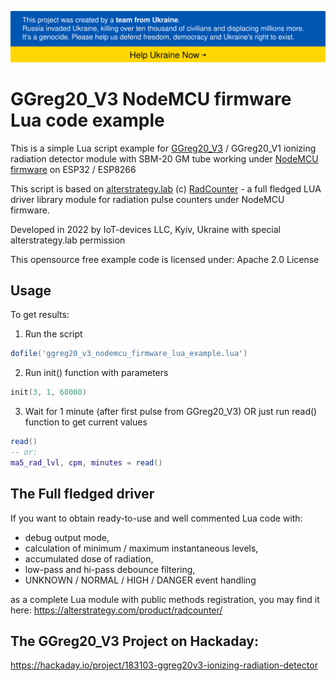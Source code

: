 [![Stand With Ukraine](https://raw.githubusercontent.com/vshymanskyy/StandWithUkraine/main/banner-direct-team.svg)](https://stand-with-ukraine.pp.ua)

# GGreg20_V3 NodeMCU firmware Lua code example

This is a simple Lua script example for [GGreg20_V3](https://iot-devices.com.ua/en/product/ggreg20_v3-ionizing-radiation-detector-with-geiger-tube-sbm-20/) / GGreg20_V1 ionizing radiation detector module with SBM-20 GM tube working under [NodeMCU firmware](https://github.com/nodemcu/nodemcu-firmware) on ESP32 / ESP8266

This script is based on [alterstrategy.lab](https://alterstrategy.com/) (c) [RadCounter](https://alterstrategy.com/product/radcounter/) - a full fledged LUA driver library module for radiation pulse counters under NodeMCU firmware.

Developed in 2022 by IoT-devices LLC, Kyiv, Ukraine with special alterstrategy.lab permission

This opensource free example code is licensed under: Apache 2.0 License

## Usage

To get results:
 1) Run the script
````lua
dofile('ggreg20_v3_nodemcu_firmware_lua_example.lua')
````
 2) Run init() function with parameters
````lua
init(3, 1, 60000)
````
 3) Wait for 1 minute (after first pulse from GGreg20_V3) OR just run read() function to get current values
````lua
read()
-- or:
ma5_rad_lvl, cpm, minutes = read()
````

## The Full fledged driver 
If you want to obtain ready-to-use and well commented Lua code with: 
+ debug output mode, 
+ calculation of minimum / maximum instantaneous levels, 
+ accumulated dose of radiation, 
+ low-pass and hi-pass debounce filtering,
+ UNKNOWN / NORMAL / HIGH / DANGER event handling 

as a complete Lua module with public methods registration, you may find it here: 
https://alterstrategy.com/product/radcounter/

## The GGreg20_V3 Project on Hackaday:
https://hackaday.io/project/183103-ggreg20v3-ionizing-radiation-detector
